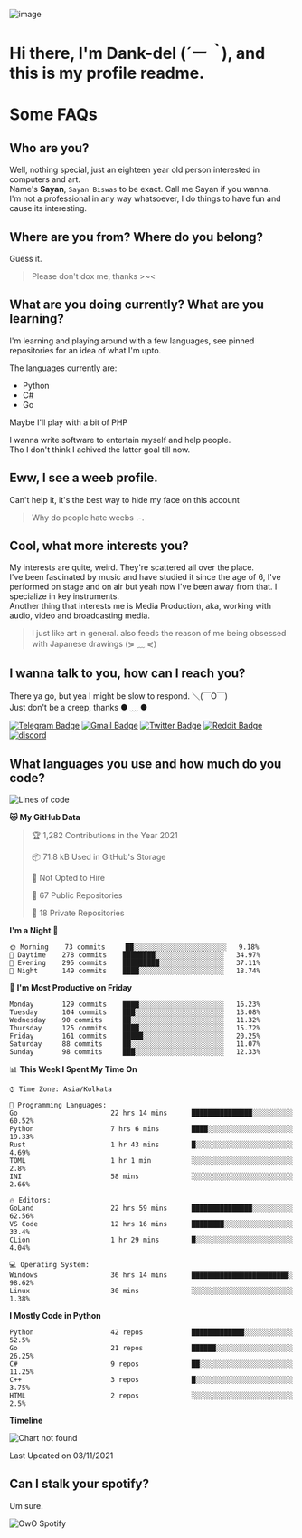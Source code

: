![image](https://user-images.githubusercontent.com/63096193/125182844-29f20800-e22f-11eb-8dc9-b0f2d29647bb.png)

# **Hi there, I'm Dank-del (*´ー｀*), and this is my profile readme.**
<!--  [![Profile views](https://gpvc.arturio.dev/dank-del)](https://github.com/dank-del) -->
# Some FAQs

## **Who are you?**

Well, nothing special, just an eighteen year old person interested in computers and art. \
Name's **Sayan**, `Sayan Biswas` to be exact. Call me Sayan if you wanna. \
I'm not a professional in any way whatsoever, I do things to have fun and cause its interesting.

## **Where are you from? Where do you belong?**

Guess it.
> Please don't dox me, thanks >~<

## **What are you doing currently? What are you learning?**

I'm learning and playing around with a few languages, see pinned repositories for an idea of what I'm upto.

The languages currently are:

- Python
- C#
- Go

Maybe I'll play with a bit of PHP

I wanna write software to entertain myself and help people. \
Tho I don't think I achived the latter goal till now.

## **Eww, I see a weeb profile.**

Can't help it, it's the best way to hide my face on this account
> Why do people hate weebs .-.

## **Cool, what more interests you?**

My interests are quite, weird. They're scattered all over the place. \
I've been fascinated by music and have studied it since the age of 6, I've performed on stage and on air but yeah now I've been away from that. I specialize in key instruments. \
Another thing that interests me is Media Production, aka, working with audio, video and broadcasting media.

> I just like art in general. also feeds the reason of me being obsessed with Japanese drawings (⋟ ﹏ ⋞)

## **I wanna talk to you, how can I reach you?**

There ya go, but yea I might be slow to respond. ＼(￣O￣) \
Just don't be a creep, thanks ● ﹏ ●

[![Telegram Badge](https://img.shields.io/badge/-dank_as_fuck-1ca0f1?style=flat-square&logo=telegram&logoColor=white&link=https://t.me/dank_as_fuck)](https://t.me/dank_as_fuck)
[![Gmail Badge](https://img.shields.io/badge/-chizuru@kanojo.tk-c14438?style=flat-square&logo=Gmail&logoColor=white&link=mailto:chizuru@kanojo.tk)](mailto:chizuru@kanojo.tk)
[![Twitter Badge](https://img.shields.io/twitter/follow/TheDankDel?style=social)](https://twitter.com/TheDankDel)
[![Reddit Badge](https://img.shields.io/reddit/user-karma/combined/dank_as_fuck_?style=social)](https://www.reddit.com/user/dank_as_fuck_/)
[![discord](https://discord-md-badge.vercel.app/api/shield/506536929152466945?style=social)](https://discordapp.com/users/506536929152466945)

## **What languages you use and how much do you code?**

<!--START_SECTION:waka-->
![Lines of code](https://img.shields.io/badge/From%20Hello%20World%20I%27ve%20Written-947228%20lines%20of%20code-blue)

**🐱 My GitHub Data** 

> 🏆 1,282 Contributions in the Year 2021
 > 
> 📦 71.8 kB Used in GitHub's Storage 
 > 
> 🚫 Not Opted to Hire
 > 
> 📜 67 Public Repositories 
 > 
> 🔑 18 Private Repositories  
 > 
**I'm a Night 🦉** 

```text
🌞 Morning    73 commits     ██░░░░░░░░░░░░░░░░░░░░░░░   9.18% 
🌆 Daytime    278 commits    ████████░░░░░░░░░░░░░░░░░   34.97% 
🌃 Evening    295 commits    █████████░░░░░░░░░░░░░░░░   37.11% 
🌙 Night      149 commits    ████░░░░░░░░░░░░░░░░░░░░░   18.74%

```
📅 **I'm Most Productive on Friday** 

```text
Monday       129 commits    ████░░░░░░░░░░░░░░░░░░░░░   16.23% 
Tuesday      104 commits    ███░░░░░░░░░░░░░░░░░░░░░░   13.08% 
Wednesday    90 commits     ██░░░░░░░░░░░░░░░░░░░░░░░   11.32% 
Thursday     125 commits    ████░░░░░░░░░░░░░░░░░░░░░   15.72% 
Friday       161 commits    █████░░░░░░░░░░░░░░░░░░░░   20.25% 
Saturday     88 commits     ██░░░░░░░░░░░░░░░░░░░░░░░   11.07% 
Sunday       98 commits     ███░░░░░░░░░░░░░░░░░░░░░░   12.33%

```


📊 **This Week I Spent My Time On** 

```text
⌚︎ Time Zone: Asia/Kolkata

💬 Programming Languages: 
Go                       22 hrs 14 mins      ███████████████░░░░░░░░░░   60.52% 
Python                   7 hrs 6 mins        ████░░░░░░░░░░░░░░░░░░░░░   19.33% 
Rust                     1 hr 43 mins        █░░░░░░░░░░░░░░░░░░░░░░░░   4.69% 
TOML                     1 hr 1 min          ░░░░░░░░░░░░░░░░░░░░░░░░░   2.8% 
INI                      58 mins             ░░░░░░░░░░░░░░░░░░░░░░░░░   2.66%

🔥 Editors: 
GoLand                   22 hrs 59 mins      ███████████████░░░░░░░░░░   62.56% 
VS Code                  12 hrs 16 mins      ████████░░░░░░░░░░░░░░░░░   33.4% 
CLion                    1 hr 29 mins        █░░░░░░░░░░░░░░░░░░░░░░░░   4.04%

💻 Operating System: 
Windows                  36 hrs 14 mins      ████████████████████████░   98.62% 
Linux                    30 mins             ░░░░░░░░░░░░░░░░░░░░░░░░░   1.38%

```

**I Mostly Code in Python** 

```text
Python                   42 repos            █████████████░░░░░░░░░░░░   52.5% 
Go                       21 repos            ██████░░░░░░░░░░░░░░░░░░░   26.25% 
C#                       9 repos             ██░░░░░░░░░░░░░░░░░░░░░░░   11.25% 
C++                      3 repos             █░░░░░░░░░░░░░░░░░░░░░░░░   3.75% 
HTML                     2 repos             ░░░░░░░░░░░░░░░░░░░░░░░░░   2.5%

```


**Timeline**

![Chart not found](https://raw.githubusercontent.com/Dank-del/Dank-del/main/charts/bar_graph.png) 


 Last Updated on 03/11/2021
<!--END_SECTION:waka-->

## **Can I stalk your spotify?**

Um sure.

![OwO Spotify](https://spotify-recently-played-readme.vercel.app/api?user=31fdrsslnr7nvq4ytqwtw7c4rxfm&count=5)
